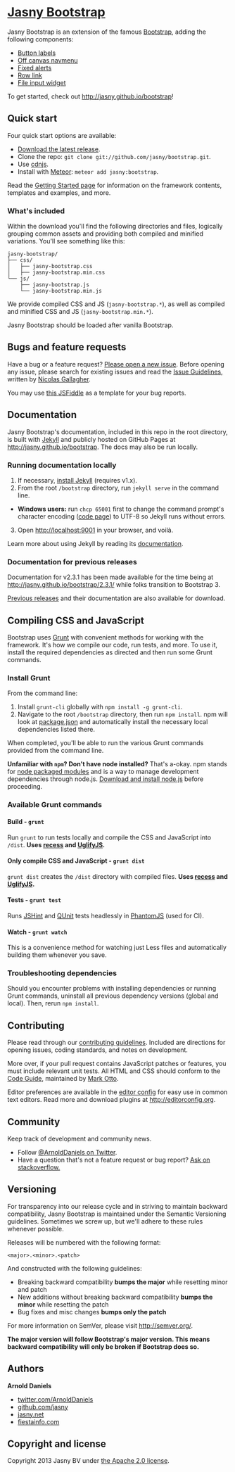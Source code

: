 # [Jasny Bootstrap](http://jasny.github.io/bootstrap/)

Jasny Bootstrap is an extension of the famous [Bootstrap](http://getbootstrap.com/), adding the following components:

* [Button labels](http://jasny.github.io/bootstrap/components/#buttons-labels)
* [Off canvas navmenu](http://jasny.github.io/bootstrap/components/#navmenu)
* [Fixed alerts](http://jasny.github.io/bootstrap/components/#alerts-fixed)
* [Row link](http://jasny.github.io/bootstrap/components/#rowlink)
* [File input widget](http://jasny.github.io/bootstrap/components/#fileinput)

To get started, check out <http://jasny.github.io/bootstrap>!


## Quick start

Four quick start options are available:

* [Download the latest release](https://github.com/jasny/bootstrap/releases/download/v3.1.3/jasny-bootstrap-3.1.3-dist.zip).
* Clone the repo: `git clone git://github.com/jasny/bootstrap.git`.
* Use [cdnjs](http://cdnjs.com/libraries/jasny-bootstrap).
* Install with [Meteor](https://meteor.com): `meteor add jasny:bootstrap`.

Read the [Getting Started page](http://jasny.github.io/bootstrap/getting-started/) for information on the framework contents, templates and examples, and more.

### What's included

Within the download you'll find the following directories and files, logically grouping common assets and providing both compiled and minified variations. You'll see something like this:

```
jasny-bootstrap/
├── css/
│   ├── jasny-bootstrap.css
│   ├── jasny-bootstrap.min.css
└── js/
    ├── jasny-bootstrap.js
    └── jasny-bootstrap.min.js
```

We provide compiled CSS and JS (`jasny-bootstrap.*`), as well as compiled and minified CSS and JS (`jasny-bootstrap.min.*`).

Jasny Bootstrap should be loaded after vanilla Bootstrap.


## Bugs and feature requests

Have a bug or a feature request? [Please open a new issue](https://github.com/jasny/bootstrap/issues). Before opening any issue, please search for existing issues and read the [Issue Guidelines](https://github.com/necolas/issue-guidelines), written by [Nicolas Gallagher](https://github.com/necolas/).

You may use [this JSFiddle](http://jsfiddle.net/jasny/k9K5d/) as a template for your bug reports.



## Documentation

Jasny Bootstrap's documentation, included in this repo in the root directory, is built with [Jekyll](http://jekyllrb.com) and publicly hosted on GitHub Pages at <http://jasny.github.io/bootstrap>. The docs may also be run locally.

### Running documentation locally

1. If necessary, [install Jekyll](http://jekyllrb.com/docs/installation) (requires v1.x).
2. From the root `/bootstrap` directory, run `jekyll serve` in the command line.
  - **Windows users:** run `chcp 65001` first to change the command prompt's character encoding ([code page](http://en.wikipedia.org/wiki/Windows_code_page)) to UTF-8 so Jekyll runs without errors.
3. Open <http://localhost:9001> in your browser, and voilà.

Learn more about using Jekyll by reading its [documentation](http://jekyllrb.com/docs/home/).

### Documentation for previous releases

Documentation for v2.3.1 has been made available for the time being at <http://jasny.github.io/bootstrap/2.3.1/> while folks transition to Bootstrap 3.

[Previous releases](https://github.com/jasny/bootstrap/releases) and their documentation are also available for download.



## Compiling CSS and JavaScript

Bootstrap uses [Grunt](http://gruntjs.com/) with convenient methods for working with the framework. It's how we compile our code, run tests, and more. To use it, install the required dependencies as directed and then run some Grunt commands.

### Install Grunt

From the command line:

1. Install `grunt-cli` globally with `npm install -g grunt-cli`.
2. Navigate to the root `/bootstrap` directory, then run `npm install`. npm will look at [package.json](package.json) and automatically install the necessary local dependencies listed there.

When completed, you'll be able to run the various Grunt commands provided from the command line.

**Unfamiliar with `npm`? Don't have node installed?** That's a-okay. npm stands for [node packaged modules](http://npmjs.org/) and is a way to manage development dependencies through node.js. [Download and install node.js](http://nodejs.org/download/) before proceeding.

### Available Grunt commands

#### Build - `grunt`
Run `grunt` to run tests locally and compile the CSS and JavaScript into `/dist`. **Uses [recess](http://twitter.github.io/recess/) and [UglifyJS](http://lisperator.net/uglifyjs/).**

#### Only compile CSS and JavaScript - `grunt dist`
`grunt dist` creates the `/dist` directory with compiled files. **Uses [recess](http://twitter.github.io/recess/) and [UglifyJS](http://lisperator.net/uglifyjs/).**

#### Tests - `grunt test`
Runs [JSHint](http://jshint.com) and [QUnit](http://qunitjs.com/) tests headlessly in [PhantomJS](http://phantomjs.org/) (used for CI).

#### Watch - `grunt watch`
This is a convenience method for watching just Less files and automatically building them whenever you save.

### Troubleshooting dependencies

Should you encounter problems with installing dependencies or running Grunt commands, uninstall all previous dependency versions (global and local). Then, rerun `npm install`.



## Contributing

Please read through our [contributing guidelines](https://github.com/jasny/bootstrap/blob/master/CONTRIBUTING.md). Included are directions for opening issues, coding standards, and notes on development.

More over, if your pull request contains JavaScript patches or features, you must include relevant unit tests. All HTML and CSS should conform to the [Code Guide](http://github.com/mdo/code-guide), maintained by [Mark Otto](http://github.com/mdo).

Editor preferences are available in the [editor config](.editorconfig) for easy use in common text editors. Read more and download plugins at <http://editorconfig.org>.

## Community

Keep track of development and community news.

* Follow [@ArnoldDaniels on Twitter](http://twitter.com/ArnoldDaniels).
* Have a question that's not a feature request or bug report? [Ask on stackoverflow.](http://stackoverflow.com/)



## Versioning

For transparency into our release cycle and in striving to maintain backward compatibility, Jasny Bootstrap is maintained under the Semantic Versioning guidelines. Sometimes we screw up, but we'll adhere to these rules whenever possible.

Releases will be numbered with the following format:

`<major>.<minor>.<patch>`

And constructed with the following guidelines:

- Breaking backward compatibility **bumps the major** while resetting minor and patch
- New additions without breaking backward compatibility **bumps the minor** while resetting the patch
- Bug fixes and misc changes **bumps only the patch**

For more information on SemVer, please visit <http://semver.org/>.

__The major version will follow Bootstrap's major version. This means backward compatibility will only be broken if Bootstrap does so.__



## Authors

**Arnold Daniels**

+ [twitter.com/ArnoldDaniels](https://twitter.com/ArnoldDaniels)
+ [github.com/jasny](https://github.com/jasny)
+ [jasny.net](http://jasny.net)
+ [fiestainfo.com](https://www.fiestainfo.com)


## Copyright and license

Copyright 2013 Jasny BV under [the Apache 2.0 license](LICENSE).
